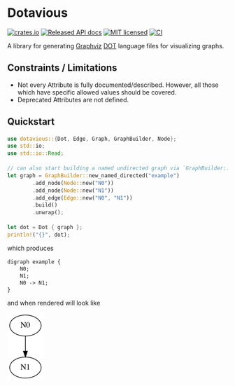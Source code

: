 # Dotavious

[![crates.io](https://meritbadge.herokuapp.com/dotavious)](https://crates.io/crates/dotavious)
[![Released API docs](https://docs.rs/dotavious/badge.svg)](https://docs.rs/dotavious)
[![MIT licensed](https://img.shields.io/badge/license-MIT-blue.svg)](./LICENSE)
[![CI](https://github.com/doctavious/dotavious/workflows/CI/badge.svg)](https://github.com/doctavious/dotavious/actions?query=workflow%3ACI)

A library for generating [Graphviz](https://graphviz.org/) [DOT](https://graphviz.org/doc/info/lang.html) language files 
for visualizing graphs.

## Constraints / Limitations

- Not every Attribute is fully documented/described. 
  However, all those which have specific allowed values should be covered. 
- Deprecated Attributes are not defined.


## Quickstart

```rust
use dotavious::{Dot, Edge, Graph, GraphBuilder, Node};
use std::io;
use std::io::Read;

// can also start building a named undirected graph via `GraphBuilder::new_named_undirected`
let graph = GraphBuilder::new_named_directed("example")
        .add_node(Node::new("N0"))
        .add_node(Node::new("N1"))
        .add_edge(Edge::new("N0", "N1"))
        .build()
        .unwrap();

let dot = Dot { graph };
println!("{}", dot);
```
which produces
```
digraph example {
    N0;
    N1;
    N0 -> N1;
}
```
and when rendered will look like

![README example rendered](readme-example.png?raw=true)

